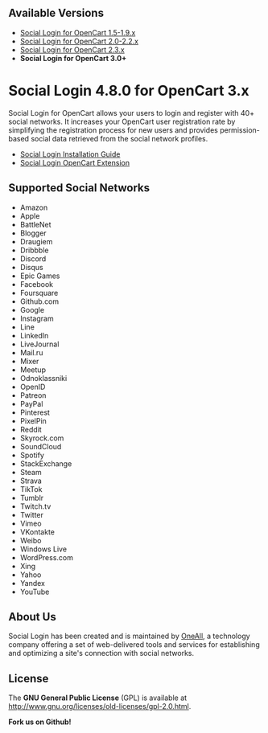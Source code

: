## Available Versions
* [Social Login for OpenCart 1.5-1.9.x](https://github.com/oneall/social-login-opencart/tree/opencart/1.5-1.9.x)
* [Social Login for OpenCart 2.0-2.2.x](https://github.com/oneall/social-login-opencart/tree/opencart/2.0-2.2.x)
* [Social Login for OpenCart 2.3.x](https://github.com/oneall/social-login-opencart/tree/opencart/2.3.x)
* **Social Login for OpenCart 3.0+**


# Social Login 4.8.0 for OpenCart 3.x

Social Login for OpenCart allows your users to login and register with 40+ social networks. 
It increases your OpenCart user registration rate by simplifying the registration process for 
new users and provides permission-based social data retrieved from the social network profiles.


* [Social Login Installation Guide](http://docs.oneall.com/plugins/guide/social-login-opencart/2/)
* [Social Login OpenCart Extension](https://www.opencart.com/index.php?route=marketplace/extension/info&extension_id=24825)


## Supported Social Networks
* Amazon
* Apple
* BattleNet
* Blogger
* Draugiem
* Dribbble
* Discord
* Disqus
* Epic Games
* Facebook
* Foursquare
* Github.com
* Google
* Instagram
* Line
* LinkedIn
* LiveJournal
* Mail.ru
* Mixer
* Meetup
* Odnoklassniki
* OpenID
* Patreon
* PayPal
* Pinterest
* PixelPin
* Reddit
* Skyrock.com		
* SoundCloud		
* Spotify		
* StackExchange
* Steam
* Strava
* TikTok
* Tumblr
* Twitch.tv
* Twitter
* Vimeo
* VKontakte
* Weibo
* Windows Live
* WordPress.com
* Xing
* Yahoo
* Yandex
* YouTube


## About Us
Social Login has been created and is maintained by [OneAll](https://www.oneall.com/), a technology company offering a set of 
web-delivered tools and services for establishing and optimizing a site's connection with social networks.


## License
The **GNU General Public License** (GPL) is available at http://www.gnu.org/licenses/old-licenses/gpl-2.0.html.



**Fork us on Github!**
